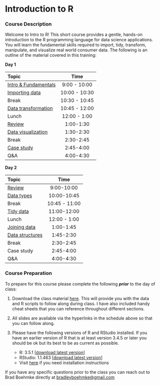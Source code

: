 
# Introduction to R

### Course Description

Welcome to Intro to R\! This short course provides a gentle, hands-on
introduction to the R programming language for data science
applications. You will learn the fundamental skills required to import,
tidy, transform, manipulate, and visualize real world consumer data. The
following is an outline of the material covered in this training:

**Day
1**

| Topic                                                                          |     Time      |
| :----------------------------------------------------------------------------- | :-----------: |
| [Intro & Fundamentals](https://uc-r.github.io/Intro-R/day-1a-intro.html)       | 9:00 - 10:00  |
| [Importing data](https://uc-r.github.io/Intro-R/day-1b-import.html)            | 10:00 - 10:30 |
| Break                                                                          | 10:30 - 10:45 |
| [Data transformation](https://uc-r.github.io/Intro-R/day-1c-transform.html)    | 10:45 - 12:00 |
| Lunch                                                                          | 12:00 - 1:00  |
| [Review](https://uc-r.github.io/Intro-R/day-1d-review.html)                    |   1:00-1:30   |
| [Data visualization](https://uc-r.github.io/Intro-R/day-1e-visualization.html) |   1:30-2:30   |
| Break                                                                          |   2:30-2:45   |
| [Case study](https://uc-r.github.io/Intro-R/day-1f-case-study.html)            |   2:45-4:00   |
| Q\&A                                                                           |   4:00-4:30   |

**Day
2**

| Topic                                                                         |     Time      |
| :---------------------------------------------------------------------------- | :-----------: |
| [Review](https://uc-r.github.io/Intro-R/day-2a-intro.html)                    |  9:00-10:00   |
| [Data types](https://uc-r.github.io/Intro-R/day-2b-data-types.html)           |  10:00-10:45  |
| Break                                                                         | 10:45 - 11:00 |
| [Tidy data](https://uc-r.github.io/Intro-R/day-2c-tidy.html)                  |  11:00-12:00  |
| Lunch                                                                         | 12:00 - 1:00  |
| [Joining data](https://uc-r.github.io/Intro-R/day-2d-joins.html)              |   1:00-1:45   |
| [Data structures](https://uc-r.github.io/Intro-R/day-2e-data-structures.html) |   1:45-2:30   |
| Break                                                                         |   2:30-2:45   |
| Case study                                                                    |   2:45-4:00   |
| Q\&A                                                                          |   4:00-4:30   |

### Course Preparation

To prepare for this course please complete the following ***prior*** to
the day of class:

1.  Download the class material
    [here](https://www.dropbox.com/sh/atlmrrqnxadlv2b/AACmHEKViL-eFeH9itgc5E9oa?dl=1).
    This will provide you with the data and R scripts to follow along
    during class. I have also included handy cheat sheets that you can
    reference throughout different sections.

2.  All slides are available via the hyperlinks in the schedule above so
    that you can follow along.

3.  Please have the following versions of R and RStudio installed. If
    you have an earlier version of R that is at least version 3.4.5 or
    later you should be ok but its best to be as current as possible.
    
      - R: 3.5.1 \[[download latest
        version](https://cran.r-project.org/)\]
      - RStudio: 1.1.463 \[[download latest
        version](https://www.rstudio.com/products/rstudio/download/#download)\]
      - Visit [here](http://uc-r.github.io/basics#installation) if you
        need installation instructions

If you have any specific questions prior to the class you can reach out
to Brad Boehmke directly at <bradleyboehmke@gmail.com>
